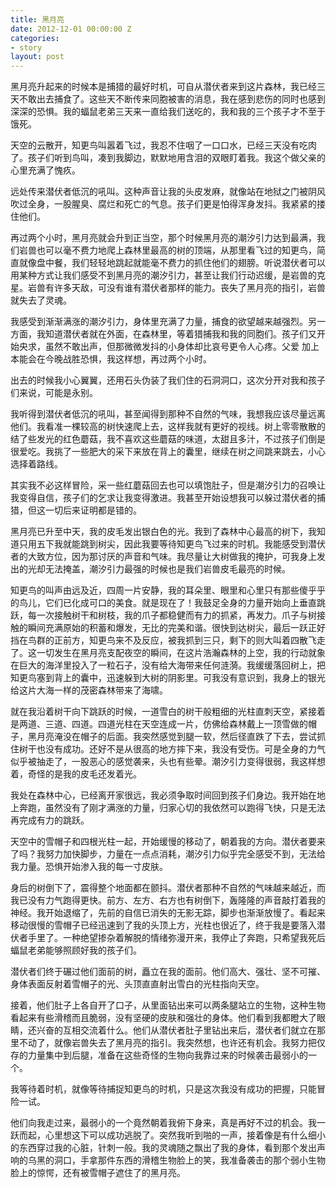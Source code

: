 ```yaml
---
title: 黑月亮
date: 2012-12-01 00:00:00 Z
categories:
- story
layout: post
---
```


黑月亮升起来的时候本是捕猎的最好时机，可自从潜伏者来到这片森林，我已经三天不敢出去捕食了。这些天不断传来同胞被害的消息，我在感到悲伤的同时也感到深深的恐惧。我的蝠鼠老弟三天来一直给我们送吃的，我和我的三个孩子才不至于饿死。

天空的云散开，知更鸟叫嚣着飞过，我忍不住咽了一口口水，已经三天没有吃肉了。孩子们听到鸟叫，凑到我脚边，默默地用含泪的双眼盯着我。我这个做父亲的心里充满了愧疚。

远处传来潜伏者低沉的吼叫。这种声音让我的头皮发麻，就像站在地狱之门被阴风吹过全身，一股腥臭、腐烂和死亡的气息。孩子们更是怕得浑身发抖。我紧紧的搂住他们。

再过两个小时，黑月亮就会升到正当空，那个时候黑月亮的潮汐引力达到最满，我们岩兽也可以毫不费力地爬上森林里最高的树的顶端，从那里看飞过的知更鸟，简直就像盘中餐，我们轻轻地跳起就能毫不费力的抓住他们的翅膀。听说潜伏者可以用某种方式让我们感受不到黑月亮的潮汐引力，甚至让我们行动迟缓，是岩兽的克星。岩兽有许多天敌，可没有谁有潜伏者那样的能力。丧失了黑月亮的指引，岩兽就失去了灵魂。

我感受到渐渐满涨的潮汐引力，身体里充满了力量，捕食的欲望越来越强烈。另一方面，我知道潜伏者就在外面，在森林里，等着猎捕我和我的同胞们。孩子们又开始央求，虽然不敢出声，但那微微发抖的小身体却比哀号更令人心疼。父爱 加上本能会在今晚战胜恐惧，我这样想，再过两个小时。

出去的时候我小心翼翼，还用石头伪装了我们住的石洞洞口，这次分开对我和孩子们来说，可能是永别。

我听得到潜伏者低沉的吼叫，甚至闻得到那种不自然的气味，我想我应该尽量远离他们。我看准一棵较高的树快速爬上去，这样我就有更好的视线。树上零零散散的结了些发光的红色蘑菇，我不喜欢这些蘑菇的味道，太甜且多汁，不过孩子们倒是很爱吃。我挑了一些肥大的采下来放在背上的囊里，继续在树之间跳来跳去，小心选择着路线。

其实我不必这样冒险，采一些红蘑菇回去也可以填饱肚子，但是潮汐引力的召唤让我变得自信，孩子们的乞求让我变得激进。我甚至开始设想我可以躲过潜伏者的捕猎，但这一切后来证明都是错的。

黑月亮已升至中天，我的皮毛发出银白色的光。我到了森林中心最高的树下，我知道只用五下我就能跳到树尖，因此我要等待知更鸟飞过来的时机。我能感受到潜伏者的大致方位，因为那讨厌的声音和气味。我尽量让大树做我的掩护，可我身上发出的光却无法掩盖，潮汐引力最强的时候也是我们岩兽皮毛最亮的时候。

知更鸟的叫声由远及近，四周一片安静，我的耳朵里、眼里和心里只有那些傻乎乎的鸟儿，它们已化成可口的美食。就是现在了！我鼓足全身的力量开始向上垂直跳跃，每一次接触树干和树枝，我的爪子都稳健而有力的抓紧，再发力。爪子与树接触的瞬间充满原始的积蓄和爆发，无比的完美和谐。很快到达树尖，最后一跃正好挡在鸟群的正前方，知更鸟来不及反应，被我抓到三只，剩下的则大叫着四散飞走了。这一切发生在黑月亮支配夜空的瞬间，在这片浩瀚森林的上空，我的行动就象在巨大的海洋里投入了一粒石子，没有给大海带来任何涟漪。我缓缓落回树上，把知更鸟塞到背上的囊中，迅速躲到大树的阴影里。可我没有意识到，我身上的银光给这片大海一样的茂密森林带来了海啸。

就在我沿着树干向下跳跃的时候，一道雪白的树干般粗细的光柱直刺天空，紧接着是两道、三道、四道。四道光柱在天空连成一片，仿佛给森林戴上一顶雪做的帽子，黑月亮淹没在帽子的后面。我突然感觉到腿一软，然后径直跌了下去，尝试抓住树干也没有成功。还好不是从很高的地方摔下来，我没有受伤。可是全身的力气似乎被抽走了，一股恶心的感觉袭来，头也有些晕。潮汐引力变得很弱，我这样想着，奇怪的是我的皮毛还发着光。

我处在森林中心，已经离开家很远，我必须争取时间回到孩子们身边。我开始在地上奔跑，虽然没有了刚才满涨的力量，归家心切的我依然可以跑得飞快，只是无法再完成有力的跳跃。

天空中的雪帽子和四根光柱一起，开始缓慢的移动了，朝着我的方向。潜伏者要来了吗？我努力加快脚步，力量在一点点消耗，潮汐引力似乎完全感受不到，无法给我力量。恐惧开始渗入我的每一寸皮肤。

身后的树倒下了，震得整个地面都在颤抖。潜伏者那种不自然的气味越来越近，而我已没有力气跑得更快。前方、左方、右方也有树倒下，轰隆隆的声音敲打着我的神经。我开始退缩了，先前的自信已消失的无影无踪，脚步也渐渐放慢了。看起来移动很慢的雪帽子已经迅速到了我的头顶上方，光柱也很近了，终于我是要落入潜伏者手里了。一种绝望掺杂着解脱的情绪弥漫开来，我停止了奔跑，只希望我死后蝠鼠老弟能够照顾好我的孩子们。

潜伏者们终于碾过他们面前的树，矗立在我的面前。他们高大、强壮、坚不可摧、身体表面反射着雪帽子的光、头顶直直射出雪白的光柱指向天空。

接着，他们肚子上各自开了口子，从里面钻出来可以两条腿站立的生物，这种生物看起来有些滑稽而且脆弱，没有坚硬的皮肤和强壮的身体。他们看到我都瞪大了眼睛，还兴奋的互相交流着什么。他们从潜伏者肚子里钻出来后，潜伏者们就立在那里不动了，就像岩兽失去了黑月亮的指引。我突然想，也许还有机会。我努力把仅存的力量集中到后腿，准备在这些奇怪的生物向我靠过来的时候袭击最弱小的一个。

我等待着时机，就像等待捕捉知更鸟的时机，只是这次我没有成功的把握，只能冒险一试。

他们向我走过来，最弱小的一个竟然朝着我俯下身来，真是再好不过的机会。我一跃而起，心里想这下可以成功逃脱了。突然我听到啪的一声，接着像是有什么细小的东西穿过我的心脏，针刺一般。我的灵魂随之飘出了我的身体，看到那个发出声响的乌黑的洞口，手拿那件东西的滑稽生物脸上的笑，我准备袭击的那个弱小生物脸上的惊愕，还有被雪帽子遮住了的黑月亮。